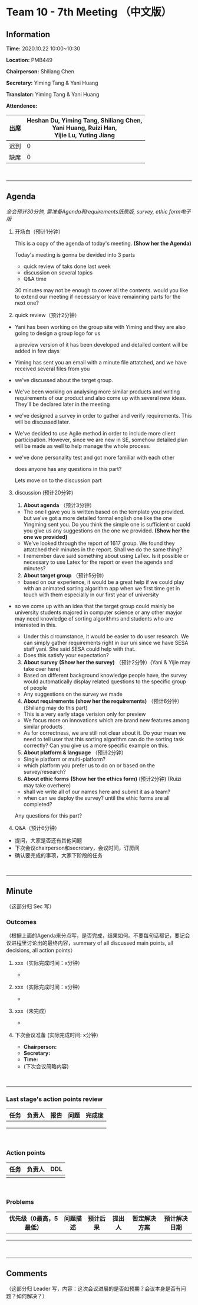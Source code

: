 # Team 10 - 7th Meeting （中文版）


## Information

**Time:** 2020.10.22 10:00~10:30

**Location:** PMB449

**Chairperson:** Shiliang Chen

**Secretary:** Yiming Tang & Yani Huang

**Translator:** Yiming Tang & Yani Huang

**Attendence:**

| **出席** | **Heshan Du, Yiming Tang, Shiliang Chen, <br>Yani Huang, Ruizi Han, <br>Yijie Lu, Yuting Jiang** |
| -------- | ------------------------------------------------------------ |
| 迟到     | 0                                                            |
| 缺席     | 0                                                            |

<br>

------

## Agenda

*全会预计30分钟, 需准备Agenda和requirements纸质版, survey, ethic form电子版*

1. 开场白（预计1分钟）

	This is a copy of the agenda of today's meeting. **(Show her the Agenda)**
	
	Today's meeting is gonna be devided into 3 parts
	
	- quick review of taks done last week
	- discussion on several topics
	- Q&A time
	
	30 minutes may not be enough to cover all the contents. would you like to extend our meeting if necessary or leave remainning parts for the next one?
	
2. quick review（预计2分钟）

  - Yani has been working on the group site with Yiming and they are also going to design a group logo for us

    a preview version of it has been developed and detailed content will be added in few days

  - Yiming has sent you an email with a minute file attatched, and we have received several files from you

  - we've discussed about the target group. 

  - We've been working on analysing more similar products and writing requirements of our product and also come up with several new ideas. They'll be declared later in the meeting

  - we've designed a survey in order to gather and verify requirements. This will be discussed later.

  - We've decided to use Agile method in order to include more client participation. However, since we are new in SE, somehow detailed plan will be made as well to help manage the whole process.

  - we've done personality test and got more familiar with each other

    does anyone has any questions in this part?
    
    Lets move on to the discussion part

3. discussion (预计20分钟)

   1. **About agenda** （预计3分钟）

     - The one I gave you is written based on the template you provided. but we've got a more detailed formal english one like the one Yingming sent you. Do you think the simple one is sufficient or cuold you give us any suggestions on the one we provided. **(Show her the one we provided)**
     - We've looked through the report of 1617 group. We found they attatched their minutes in the report. Shall we do the same thing?
     - I remember dave said something about using LaTex. Is it possible or necessary to use Latex for the report or even the agenda and minutes?

   2. **About target group** （预计5分钟）

   - based on our experience, it would be a great help if we could play with an animated sorting algorithm app when we first time get in touch with them especially in our first year of university
- so we come up with an idea that the target group could mainly be university students majored in computer science or any other mayjor may need knowledge of sorting algorithms and students who are interested in this.
   - Under this circumstance, it would be easier to do user research. We can simply gather requirements right in our uni since we have SESA staff yani. She said SESA could help with that.
   - Does this satisfy your expectation?

   3. **About survey** **(Show her the survey)** （预计2分钟）(Yani & Yijie may take over here)

   - Based on different background knowledge people have, the survey would automatically display related questions to the specific group of people
   - Any suggestions on the survey we made

   4. **About requirements** **(show her the requirements)** （预计6分钟）(Shiliang may do this part)

   - This is a very early stage verision only for preview
   - We focus more on innovations which are brand new features among similar products
   - As for correctness, we are still not clear about it. Do your mean we need to tell user that this sorting algorithm can do the sorting task correctly? Can you give us a more specific example on this.

   5. **About platform & language** （预计2分钟）

   - Single platform or multi-platform?
   - which platform you prefer us to do on or based on the survey/research?

   6. **About ethic forms** **(Show her the ethics form)** (预计2分钟) (Ruizi may take overhere)

   - shall we write all of our names here and submit it as a team?
   - when can we deploy the survey? until the ethic forms are all completed?

   Any questions for this part?

   

4. Q&A（预计6分钟）
  - 提问，大家是否还有其他问题
  - 下次会议chairperson和secretary，会议时间，订房间
  - 确认要完成的事项，大家下阶段的任务

<br>

------


## Minute

（这部分归 Sec 写）

### Outcomes

（根据上面的Agenda来分点写，是否完成，结果如何。不要每句话都记，要记会议进程里讨论出的最终内容，summary of all discussed main points, all decisions, all action points）

1. xxx（实际完成时间：x分钟）

	- 
2. xxx（实际完成时间：x分钟）

	- 
3. xxx（未完成）

	- 
4. 下次会议准备 (实际完成时间: x分钟)
	- **Chairperson:** 
	- **Secretary:** 
	- **Time:** 
	- (下次会议简略内容)

<br>

-------


### Last stage's action points review

| **任务** | **负责人** | **报告** | **问题** | **完成度** |
| -------- | --------- | -------- | -------- | ---------- |
|          |            |          |          |            |
|          |            |          |          |            |
|          |            |          |          |            |

<br>


### Action points 

| **任务** | **负责人** | **DDL** |
| -------- | ---------- | ------- |
|          |            |         |


<br>

### Problems

| **优先级（0最高，5最低）** | **问题描述** | **预计后果** | **提出人** | **暂定解决方案** | **预计解决日期** |
| -------------------------- | ------------ | ------------ | ---------- | ---------------- | ---------------- |
|                            |              |              |            |                  |                  |
|                            |              |              |            |                  |                  |
|                            |              |              |            |                  |                  |

<br>

-------


## Comments

（这部分归 Leader 写，内容：这次会议进展的是否如预期？会议本身是否有问题？如何解决？）



